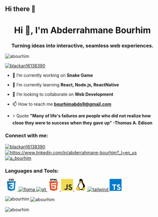 ## Hi there 👋

<!--
**Abourhim/Abourhim** is a ✨ _special_ ✨ repository because its `README.md` (this file) appears on your GitHub profile.

Here are some ideas to get you started:

- 🔭 I’m currently working on ...
- 🌱 I’m currently learning ...
- 👯 I’m looking to collaborate on ...
- 🤔 I’m looking for help with ...
- 💬 Ask me about ...
- 📫 How to reach me: ...
- 😄 Pronouns: ...
- ⚡ Fun fact: ...
-->

<h1 align="center">Hi 👋, I'm Abderrahmane Bourhim</h1>
<h3 align="center">Turning ideas into interactive, seamless web experiences.</h3>

<p align="left"> <img src="https://komarev.com/ghpvc/?username=abourhim&label=Profile%20views&color=0e75b6&style=flat" alt="abourhim" /> </p>

<p align="left"> <a href="https://twitter.com/blackan16138390" target="blank"><img src="https://img.shields.io/twitter/follow/blackan16138390?logo=twitter&style=for-the-badge" alt="blackan16138390" /></a> </p>

- 🔭 I’m currently working on **Snake Game**

- 🌱 I’m currently learning **React, Node.js, ReactNative**

- 👯 I’m looking to collaborate on **Web Development**

- 📫 How to reach me **bourhimabdo9@gmail.com**

- ⚡ Quote **"Many of life's failures are people who did not realize how close they were to success when they gave up" -Thomas A. Edison**

<h3 align="left">Connect with me:</h3>
<p align="left">
<a href="https://twitter.com/blackan16138390" target="blank"><img align="center" src="https://raw.githubusercontent.com/rahuldkjain/github-profile-readme-generator/master/src/images/icons/Social/twitter.svg" alt="blackan16138390" height="30" width="40" /></a>
<a href="https://linkedin.com/in/https://www.linkedin.com/in/abderrahmane-bourhim?_l=en_us" target="blank"><img align="center" src="https://raw.githubusercontent.com/rahuldkjain/github-profile-readme-generator/master/src/images/icons/Social/linked-in-alt.svg" alt="https://www.linkedin.com/in/abderrahmane-bourhim?_l=en_us" height="30" width="40" /></a>
<a href="https://www.leetcode.com/a_bourhim" target="blank"><img align="center" src="https://raw.githubusercontent.com/rahuldkjain/github-profile-readme-generator/master/src/images/icons/Social/leet-code.svg" alt="a_bourhim" height="30" width="40" /></a>
</p>

<h3 align="left">Languages and Tools:</h3>
<p align="left"> <a href="https://www.w3schools.com/css/" target="_blank" rel="noreferrer"> <img src="https://raw.githubusercontent.com/devicons/devicon/master/icons/css3/css3-original-wordmark.svg" alt="css3" width="40" height="40"/> </a> <a href="https://www.figma.com/" target="_blank" rel="noreferrer"> <img src="https://www.vectorlogo.zone/logos/figma/figma-icon.svg" alt="figma" width="40" height="40"/> </a> <a href="https://git-scm.com/" target="_blank" rel="noreferrer"> <img src="https://www.vectorlogo.zone/logos/git-scm/git-scm-icon.svg" alt="git" width="40" height="40"/> </a> <a href="https://www.w3.org/html/" target="_blank" rel="noreferrer"> <img src="https://raw.githubusercontent.com/devicons/devicon/master/icons/html5/html5-original-wordmark.svg" alt="html5" width="40" height="40"/> </a> <a href="https://developer.mozilla.org/en-US/docs/Web/JavaScript" target="_blank" rel="noreferrer"> <img src="https://raw.githubusercontent.com/devicons/devicon/master/icons/javascript/javascript-original.svg" alt="javascript" width="40" height="40"/> </a> <a href="https://www.linux.org/" target="_blank" rel="noreferrer"> <img src="https://raw.githubusercontent.com/devicons/devicon/master/icons/linux/linux-original.svg" alt="linux" width="40" height="40"/> </a> <a href="https://tailwindcss.com/" target="_blank" rel="noreferrer"> <img src="https://www.vectorlogo.zone/logos/tailwindcss/tailwindcss-icon.svg" alt="tailwind" width="40" height="40"/> </a> <a href="https://www.typescriptlang.org/" target="_blank" rel="noreferrer"> <img src="https://raw.githubusercontent.com/devicons/devicon/master/icons/typescript/typescript-original.svg" alt="typescript" width="40" height="40"/> </a> </p>

<p><img align="left" src="https://github-readme-stats.vercel.app/api/top-langs?username=abourhim&show_icons=true&locale=en&layout=compact" alt="abourhim" /></p>

<p>&nbsp;<img align="center" src="https://github-readme-stats.vercel.app/api?username=abourhim&show_icons=true&locale=en" alt="abourhim" /></p>

<p><img align="center" src="https://github-readme-streak-stats.herokuapp.com/?user=abourhim&" alt="abourhim" /></p>
